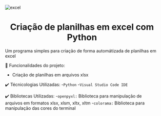 ![excel](https://github.com/Lucas-Benediht/Cria-o-de-Excel-com-Python/assets/110697669/dcad2dc3-5a0e-4b0a-a11e-0fa95a884393)

<h1 align="center"> Criação de planilhas em excel com Python </h1>

Um programa simples para criação de forma automátizada de planilhas em excel
 
  🔨 Funcionalidades do projeto:

  - Criação de planilhas em arquivos xlsx

    
✔️ Técnicologias Utilizadas:
  -`Python`
  -`Visual Studio Code IDE`

✔️ Bibliotecas Utilizadas:
-`openpyxl:` Biblioteca para manipulação de arquivos em formatos xlsx, xlsm, xltx, xltm
-`colorama:` Biblioteca para manipulação das cores do terminal


  


